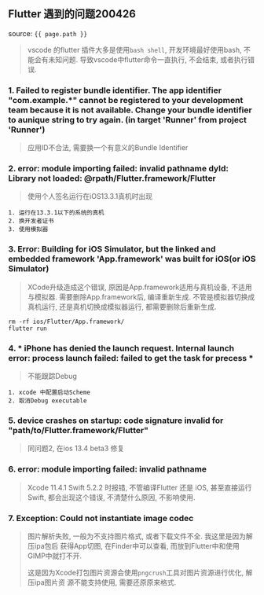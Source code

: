 ## Flutter 遇到的问题200426
source: `{{ page.path }}`

> vscode 的flutter 插件大多是使用`bash shell`, 开发环境最好使用bash, 不能会有未知问题.
> 导致vscode中flutter命令一直执行, 不会结束, 或者执行错误.

### 1. Failed to register bundle identifier. The app identifier "com.example.\*" cannot be registered to your development team because it is not available. Change your bundle identifier to aunique string to try again. (in target 'Runner' from project 'Runner')

> 应用ID不合法, 需要换一个有意义的Bundle Identifier

### 2. error: module importing failed: invalid pathname dyld: Library not loaded: @rpath/Flutter.framework/Flutter
> 使用个人签名运行在iOS13.3.1真机时出现

    1. 运行在13.3.1以下的系统的真机
    2. 换开发者证书
    3. 使用模拟器

### 3. Error: Building for iOS Simulator, but the linked and embedded framework 'App.framework' was built for iOS(or iOS Simulator)

> XCode升级造成这个错误, 原因是App.framework适用与真机设备, 不适用与模拟器.
> 需要删除App.framework后, 编译重新生成.
> 不管是模拟器切换成真机运行, 还是真机切换成模拟器运行, 都需要删除后重新生成.

    rm -rf ios/Flutter/App.framework/
    flutter run

### 4. \* iPhone has denied the launch request. Internal launch error: process launch failed: failed to get the task for precess \*

> 不能跟踪Debug

    1. xcode 中配置启动Scheme
    2. 取消Debug executable

### 5. device crashes on startup: code signature invalid for "path/to/Flutter.framework/Flutter"

> 同问题2, 在ios 13.4 beta3 修复

### 6. error: module importing failed: invalid pathname

> Xcode 11.4.1 Swift 5.2.2 时报错, 不管编译Flutter 还是 iOS, 甚至直接运行Swift, 
> 都会出现这个错误, 不清楚什么原因, 不影响使用.

### 7. Exception: Could not instantiate image codec

> 图片解析失败, 一般为不支持图片格式, 或者下载文件不全. 我这里是因为解压ipa包后
> 获得App切图, 在Finder中可以查看, 而放到Flutter中和使用GIMP中就打不开.
>
> 这是因为Xcode打包图片资源会使用`pngcrush`工具对图片资源进行优化, 解压ipa图片资
> 源不能支持使用, 需要还原原来格式.
